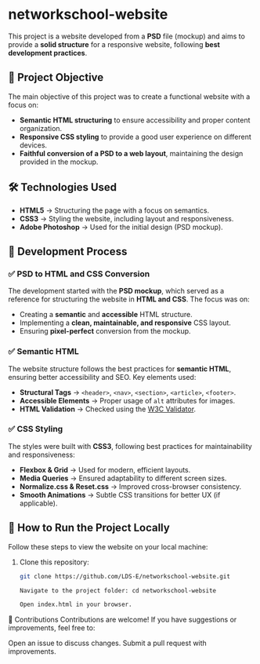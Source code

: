 # networkschool-website

This project is a website developed from a **PSD** file (mockup) and aims to provide a **solid structure** for a responsive website, following **best development practices**.

## 📌 Project Objective

The main objective of this project was to create a functional website with a focus on:

- **Semantic HTML structuring** to ensure accessibility and proper content organization.
- **Responsive CSS styling** to provide a good user experience on different devices.
- **Faithful conversion of a PSD to a web layout**, maintaining the design provided in the mockup.

## 🛠 Technologies Used

- **HTML5** → Structuring the page with a focus on semantics.
- **CSS3** → Styling the website, including layout and responsiveness.
- **Adobe Photoshop** → Used for the initial design (PSD mockup).

## 🎨 Development Process

### ✅ PSD to HTML and CSS Conversion

The development started with the **PSD mockup**, which served as a reference for structuring the website in **HTML and CSS**. The focus was on:

- Creating a **semantic** and **accessible** HTML structure.
- Implementing a **clean, maintainable, and responsive** CSS layout.
- Ensuring **pixel-perfect** conversion from the mockup.

### ✅ Semantic HTML

The website structure follows the best practices for **semantic HTML**, ensuring better accessibility and SEO. Key elements used:

- **Structural Tags** → `<header>`, `<nav>`, `<section>`, `<article>`, `<footer>`.
- **Accessible Elements** → Proper usage of `alt` attributes for images.
- **HTML Validation** → Checked using the [W3C Validator](https://validator.w3.org/).

### ✅ CSS Styling

The styles were built with **CSS3**, following best practices for maintainability and responsiveness:

- **Flexbox & Grid** → Used for modern, efficient layouts.
- **Media Queries** → Ensured adaptability to different screen sizes.
- **Normalize.css & Reset.css** → Improved cross-browser consistency.
- **Smooth Animations** → Subtle CSS transitions for better UX (if applicable).

## 🚀 How to Run the Project Locally

Follow these steps to view the website on your local machine:

1. Clone this repository:

   ```bash
   git clone https://github.com/LDS-E/networkschool-website.git

   Navigate to the project folder: cd networkschool-website

   Open index.html in your browser.
   ```

🤝 Contributions
Contributions are welcome! If you have suggestions or improvements, feel free to:

Open an issue to discuss changes.
Submit a pull request with improvements.
